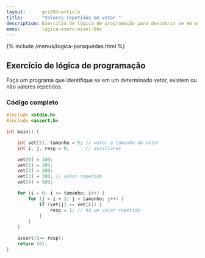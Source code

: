```yaml
---
layout:      grid93-article
title:       "Valores repetidos em vetor "
description: Exercício de lógica de programação para descobrir se em um determinado vetor existem ou não valores repetidos.
menu:        logica-exerc-nivel-04v
---
```


{% include /menus/logica-paraquedas.html %}

Exercício de lógica de programação
---

Faça um programa que identifique se em um determinado vetor, existem ou não valores repetidos.


### Código completo

```c
#include <stdio.h>
#include <assert.h>

int main() {

    int vet[5], tamanho = 5; // vetor e tamanho do vetor
    int i, j, resp = 0;      // auxiliares

    vet[0] = 100;
    vet[1] = 200;
    vet[2] = 300;
    vet[3] = 300; // valor repetido
    vet[4] = 500;

    for (i = 0; i <= tamanho; i++) {
        for (j = i + 1; j < tamanho; j++) {
            if (vet[j] == vet[i]) {
                resp = 1; // há um valor repetido
            }
        }
    }

    assert(1== resp);
    return (0);
}
```